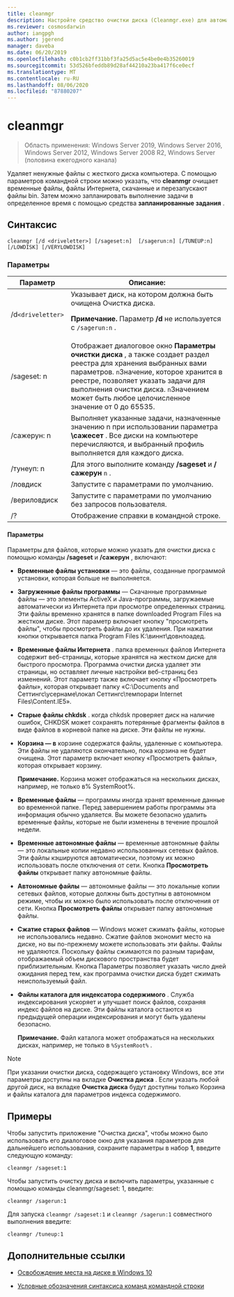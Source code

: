 ```yaml
---
title: cleanmgr
description: Настройте средство очистки диска (Cleanmgr.exe) для автоматической очистки определенных файлов.
ms.reviewer: cosmosdarwin
author: iangpgh
ms.author: jgerend
manager: daveba
ms.date: 06/20/2019
ms.openlocfilehash: c0b1cb2ff31bbf3fa25d5ac5e4be0e4b35260019
ms.sourcegitcommit: 53d526bfeddb89d28af44210a23ba417f6ce0ecf
ms.translationtype: MT
ms.contentlocale: ru-RU
ms.lasthandoff: 08/06/2020
ms.locfileid: "87880207"
---
```

# <a name="cleanmgr"></a>cleanmgr

> Область применения: Windows Server 2019, Windows Server 2016, Windows Server 2012, Windows Server 2008 R2, Windows Server (половина ежегодного канала)

Удаляет ненужные файлы с жесткого диска компьютера. С помощью параметров командной строки можно указать, что **cleanmgr** очищает временные файлы, файлы Интернета, скачанные и перезапускают файлы bin. Затем можно запланировать выполнение задачи в определенное время с помощью средства **запланированные задания** .

## <a name="syntax"></a>Синтаксис

```
cleanmgr [/d <driveletter>] [/sageset:n]  [/sagerun:n] [/TUNEUP:n] [/LOWDISK] [/VERYLOWDISK]
```

### <a name="parameters"></a>Параметры

| Параметр | Описание: |
| --------- | ----------- |
| /d`<driveletter>` | Указывает диск, на котором должна быть очищена Очистка диска.<p>**Примечание.** Параметр **/d** не используется с `/sagerun:n` . |
| /sageset: n | Отображает диалоговое окно **Параметры очистки диска** , а также создает раздел реестра для хранения выбранных вами параметров. `n`Значение, которое хранится в реестре, позволяет указать задачи для выполнения очистки диска. `n`Значением может быть любое целочисленное значение от 0 до 65535. |
| /сажерун: n | Выполняет указанные задачи, назначенные значению n при использовании параметра **\сажесет** . Все диски на компьютере перечисляются, и выбранный профиль выполняется для каждого диска. |
| /тунеуп: n | Для этого выполните команду **/sageset** и **/сажерун** `n` . |
| /ловдиск | Запустите с параметрами по умолчанию. |
| /вериловдиск | Запустите с параметрами по умолчанию без запросов пользователя. |
| /? | Отображение справки в командной строке. |

#### <a name="options"></a>Параметры

Параметры для файлов, которые можно указать для очистки диска с помощью команды **/sageset** и **/сажерун** , включают:

- **Временные файлы установки** — это файлы, созданные программой установки, которая больше не выполняется.

- **Загруженные файлы программы** — Скачанные программные файлы — это элементы ActiveX и Java-программы, загружаемые автоматически из Интернета при просмотре определенных страниц. Эти файлы временно хранятся в папке downloaded Program Files на жестком диске. Этот параметр включает кнопку "просмотреть файлы", чтобы просмотреть файлы до их удаления. При нажатии кнопки открывается папка Program Files К:\виннт\довнлоадед.

- **Временные файлы Интернета** . папка временных файлов Интернета содержит веб-страницы, которые хранятся на жестком диске для быстрого просмотра. Программа очистки диска удаляет эти страницы, но оставляет личные настройки веб-страниц без изменений. Этот параметр также включает кнопку «Просмотреть файлы», которая открывает папку «C:\Documents and Сеттингс\усернаме\локал Сеттингс\темпорари Internet Files\Content.IE5».

- **Старые файлы chkdsk** . когда chkdsk проверяет диск на наличие ошибок, CHKDSK может сохранять потерянные фрагменты файлов в виде файлов в корневой папке на диске. Эти файлы не нужны.

- **Корзина — в** корзине содержатся файлы, удаленные с компьютера. Эти файлы не удаляются окончательно, пока корзина не будет очищена. Этот параметр включает кнопку «Просмотреть файлы», которая открывает корзину.<p>**Примечание.** Корзина может отображаться на нескольких дисках, например, не только в% SystemRoot%.

- **Временные файлы** — программы иногда хранят временные данные во временной папке. Перед завершением работы программы эта информация обычно удаляется. Вы можете безопасно удалить временные файлы, которые не были изменены в течение прошлой недели.

- **Временные автономные файлы** — временные автономные файлы — это локальные копии недавно использованных сетевых файлов. Эти файлы кэшируются автоматически, поэтому их можно использовать после отключения от сети. Кнопка **Просмотреть файлы** открывает папку автономные файлы.

- **Автономные файлы** — автономные файлы — это локальные копии сетевых файлов, которые должны быть доступны в автономном режиме, чтобы их можно было использовать после отключения от сети. Кнопка **Просмотреть файлы** открывает папку автономные файлы.

- **Сжатие старых файлов** — Windows может сжимать файлы, которые не использовались недавно. Сжатие файлов экономит место на диске, но вы по-прежнему можете использовать эти файлы. Файлы не удаляются. Поскольку файлы сжимаются по разным тарифам, отображаемый объем дискового пространства будет приблизительным. Кнопка Параметры позволяет указать число дней ожидания перед тем, как программа очистки диска будет сжимать неиспользуемый файл.

- **Файлы каталога для индексатора содержимого** . Служба индексирования ускоряет и улучшает поиск файлов, сохраняя индекс файлов на диске. Эти файлы каталога остаются из предыдущей операции индексирования и могут быть удалены безопасно.<p>**Примечание.** Файл каталога может отображаться на нескольких дисках, например, не только в `%SystemRoot%` .

>[!NOTE]
> При указании очистки диска, содержащего установку Windows, все эти параметры доступны на вкладке **Очистка диска** . Если указать любой другой диск, на вкладке **Очистка диска** будут доступны только Корзина и файлы каталога для параметров индекса содержимого.

## <a name="examples"></a>Примеры

Чтобы запустить приложение "Очистка диска", чтобы можно было использовать его диалоговое окно для указания параметров для дальнейшего использования, сохраните параметры в набор **1**, введите следующую команду:

```
cleanmgr /sageset:1
```

Чтобы запустить очистку диска и включить параметры, указанные с помощью команды cleanmgr/sageset: 1, введите:

```
cleanmgr /sagerun:1
```

Для запуска `cleanmgr /sageset:1` и `cleanmgr /sagerun:1` совместного выполнения введите:

```
cleanmgr /tuneup:1
```

## <a name="additional-references"></a>Дополнительные ссылки

- [Освобождение места на диске в Windows 10](https://support.microsoft.com/help/12425/windows-10-free-up-drive-space)

- [Условные обозначения синтаксиса команд командной строки](command-line-syntax-key.md)
